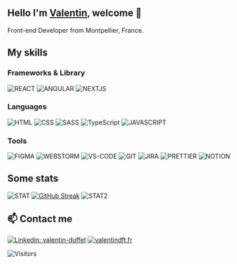 ## Hello I'm [Valentin](https://valentindft.fr), welcome 👋

<p>Front-end Developer from Montpellier, France.</p>

## My skills

### Frameworks & Library

![REACT](https://img.shields.io/badge/React-20232A?style=for-the-badge&logo=react&logoColor=61DAFB) ![ANGULAR](https://img.shields.io/badge/Angular-DD0031?style=for-the-badge&logo=angular&logoColor=white) ![NEXTJS](https://img.shields.io/badge/next%20js-000000?style=for-the-badge&logo=nextdotjs&logoColor=white)

### Languages 

![HTML](https://img.shields.io/badge/HTML5-E34F26?style=for-the-badge&logo=html5&logoColor=white) ![CSS](https://img.shields.io/badge/CSS3-1572B6?style=for-the-badge&logo=css3&logoColor=white) ![SASS](https://img.shields.io/badge/Sass-CC6699?style=for-the-badge&logo=sass&logoColor=white) ![TypeScript](https://img.shields.io/badge/typescript-%23007ACC.svg?style=for-the-badge&logo=typescript&logoColor=white) ![JAVASCRIPT](https://img.shields.io/badge/JavaScript-323330?style=for-the-badge&logo=javascript&logoColor=F7DF1E) 

### Tools

![FIGMA](https://img.shields.io/badge/Figma-F24E1E?style=for-the-badge&logo=figma&logoColor=white) ![WEBSTORM](https://img.shields.io/badge/WebStorm-000000?style=for-the-badge&logo=WebStorm&logoColor=white) ![VS-CODE](https://img.shields.io/badge/Visual_Studio_Code-0078D4?style=for-the-badge&logo=visual%20studio%20code&logoColor=white) ![GIT](https://img.shields.io/badge/GIT-E44C30?style=for-the-badge&logo=git&logoColor=white) ![JIRA](https://img.shields.io/badge/Jira-0052CC?style=for-the-badge&logo=Jira&logoColor=white) ![PRETTIER](	https://img.shields.io/badge/prettier-1A2C34?style=for-the-badge&logo=prettier&logoColor=F7BA3E) ![NOTION](https://img.shields.io/badge/Notion-000000?style=for-the-badge&logo=notion&logoColor=white)

## Some stats

![STAT](https://github-readme-stats.vercel.app/api?username=ValentinDft&show_icons=true&include_all_commits=true&theme=github_dark_dimmed&hide_border=true)
[![GitHub Streak](https://github-readme-streak-stats.herokuapp.com?user=ValentinDft&theme=github-dark-dimmed&hide_border=true&short_numbers=true&mode=weekly&card_width=300&hide_current_streak=true&hide_longest_streak=true)](https://git.io/streak-stats)
![STAT2](https://github-readme-stats.vercel.app/api/top-langs/?username=ValentinDft&layout=compact&theme=github_dark_dimmed&hide_border=true)

## 📫 Contact me

[![Linkedin: valentin-duffet](https://img.shields.io/badge/LinkedIn-0077B5?style=for-the-badge&logo=linkedin&logoColor=white)](https://www.linkedin.com/in/valentin-duffet/)
[![valentindft.fr](https://img.shields.io/badge/Portfolio-255E63?style=for-the-badge&logo=About.me&logoColor=white)](https://www.valentindft.fr/)

![Visitors](https://visitor-badge.laobi.icu/badge?page_id=valentinDft)
  
